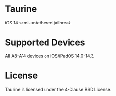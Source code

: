 # Taurine

iOS 14 semi-untethered jailbreak.

# Supported Devices

All A8-A14 devices on iOS/iPadOS 14.0-14.3.

# License

Taurine is licensed under the 4-Clause BSD License.
